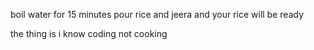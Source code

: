 boil water for 15 minutes pour rice and jeera and your rice will be ready 













the thing is i know coding not cooking 